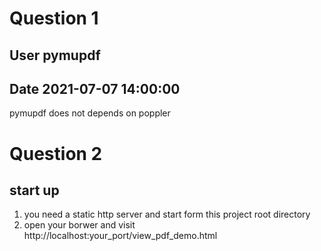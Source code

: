 # Question 1
## User pymupdf 
## Date 2021-07-07 14:00:00

pymupdf does not depends on poppler

# Question 2
## start up
1. you need a static http server and start form this project root directory
2. open your borwer and visit http://localhost:your_port/view_pdf_demo.html
